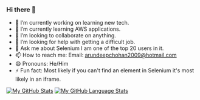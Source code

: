 ### Hi there 👋
- 🔭 I’m currently working on learning new tech. 
- 🌱 I’m currently learning AWS applications.
- 👯 I’m looking to collaborate on anything.
- 🤔 I’m looking for help with getting a difficult job. 
- 💬 Ask me about Selenium I am one of the top 20 users in it.
- 📫 How to reach me: Email: arundeepchohan2009@hotmail.com 
- 😄 Pronouns: He/Him 
- ⚡ Fun fact: Most likely if you can't find an element in Selenium it's most likely in an iframe.

[![My GitHub Stats](https://github-readme-stats.vercel.app/api/?username=arundeepchohan&count_private=true&theme=tokyonight&showicons=true)]()
[![My GitHub Language Stats](https://github-readme-stats.vercel.app/api/top-langs/?username=arundeepchohan&langs_count=5&theme=tokyonight)]()
<!--
**ArundeepChohan/ArundeepChohan** is a ✨ _special_ ✨ repository because its `README.md` (this file) appears on your GitHub profile.

Here are some ideas to get you started:

- 🔭 I’m currently working on learning new tech ...
- 🌱 I’m currently learning AWS applications...
- 👯 I’m looking to collaborate on ...
- 🤔 I’m looking for help with  ...
- 💬 Ask me about Selenium I am one of the top 20 users in it...
- 📫 How to reach me: Email: arundeepchohan2009@hotmail.com ...
- 😄 Pronouns: He/Him ...
- ⚡ Fun fact: Most likely if you can't find an element in Selenium it's most likely in an iframe...
-->
